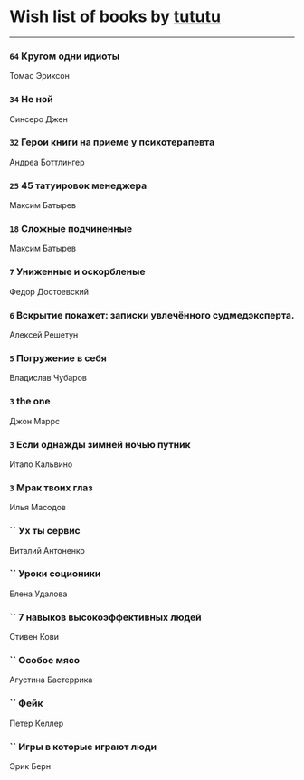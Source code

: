 # Wish list of books by [tututu](http://vk.com/id135685382)
---

### `64` Кругом одни идиоты
Томас Эриксон

### `34` Не ной
Синсеро Джен

### `32` Герои книги на приеме у психотерапевта
Андреа Боттлингер

### `25` 45 татуировок менеджера
Максим Батырев

### `18` Сложные подчиненные
Максим Батырев

### `7` Униженные и оскорбленые
Федор Достоевский

### `6` Вскрытие покажет: записки увлечённого судмедэксперта.
Алексей Решетун

### `5` Погружение в себя
Владислав Чубаров

### `3` the one
Джон Маррс

### `3` Если однажды зимней ночью путник
Итало Кальвино

### `3` Мрак твоих глаз
Илья Масодов

### `` Ух ты сервис
Виталий Антоненко

### `` Уроки соционики
Елена Удалова

### `` 7 навыков высокоэффективных людей
Стивен Кови

### `` Особое мясо
Агустина Бастеррика

### `` Фейк
Петер Келлер

### `` Игры в которые играют люди
Эрик Берн

